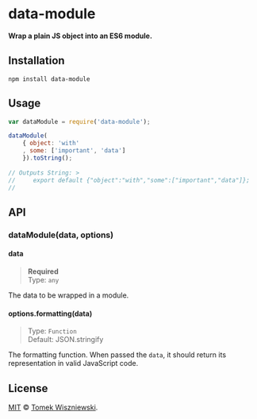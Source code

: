 data-module
===========

**Wrap a plain JS object into an ES6 module.**




Installation
------------

```
npm install data-module
```




Usage
-----

```js
var dataModule = require('data-module');

dataModule(
    { object: 'with'
    , some: ['important', 'data']
    }).toString();
    
// Outputs String: >
//     export default {"object":"with","some":["important","data"]};
//
```




API
---

### dataModule(data, options)

#### data
> **Required**  
> Type: `any`

The data to be wrapped in a module.


#### options.formatting(data)
> Type: `Function`  
> Default: JSON.stringify

The formatting function. When passed the `data`, it should return its representation in valid JavaScript code.




License
-------

[MIT][] © [Tomek Wiszniewski][].




<!-- Links -->
[MIT]: ./License.md
[Tomek Wiszniewski]: https://github.com/tomekwi

